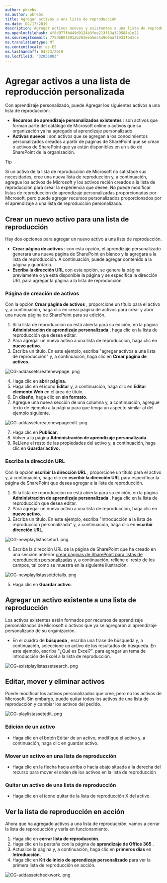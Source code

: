 ```yaml
---
author: pkrebs
ms.author: pkrebs
title: Agregar activos a una lista de reproducción
ms.date: 02/17/2019
description: Agregar activos nuevos y existentes a una lista de reproducción de aprendizaje personalizada
ms.openlocfilehash: 4f8d977fb449d9124b3fee213f13a329584b1e22
ms.sourcegitcommit: 775d6807291ab263eea5ec649d9aaf1933fb41ca
ms.translationtype: MT
ms.contentlocale: es-ES
ms.lasthandoff: 04/23/2019
ms.locfileid: "32056003"
---
```

# <a name="add-assets-to-a-custom-playlist"></a>Agregar activos a una lista de reproducción personalizada

Con aprendizaje personalizado, puede Agregar los siguientes activos a una lista de reproducción:

- **Recursos de aprendizaje personalizados existentes** : son activos que forman parte del catálogo de Microsoft online o activos que su organización ya ha agregado al aprendizaje personalizado.
- **Activos nuevos** : son activos que se agregan a los conocimientos personalizados creados a partir de páginas de SharePoint que se crean o activos de SharePoint que ya están disponibles en un sitio de SharePoint de la organización. 

> [!TIP]
> Si un activo de la lista de reproducción de Microsoft no satisface sus necesidades, cree una nueva lista de reproducción y, a continuación, agregue los activos de Microsoft y los activos recién creados a la lista de reproducción para crear la experiencia que desee. No puede modificar listas de reproducción de aprendizaje personalizadas proporcionadas por Microsoft, pero puede agregar recursos personalizados proporcionados por el aprendizaje a una lista de reproducción personalizada.   

## <a name="create-a-new-asset-for-a-playlist"></a>Crear un nuevo activo para una lista de reproducción

Hay dos opciones para agregar un nuevo activo a una lista de reproducción.

- **Crear página de activos** : con esta opción, el aprendizaje personalizado generará una nueva página de SharePoint en blanco y la agregará a la lista de reproducción. A continuación, puede agregar contenido a la página y guardarla.  
- **Escriba la dirección URL** con esta opción, se genera la página previamente o ya está disponible la página y se especifica la dirección URL para agregar la página a la lista de reproducción.

### <a name="create-asset-page"></a>Página de creación de activos 
Con la opción **Crear página de activos** , proporcione un título para el activo y, a continuación, haga clic en crear página de activos para crear y abrir una nueva página de SharePoint para su edición. 

1.  Si la lista de reproducción no está abierta para su edición, en la página **Administración de aprendizaje personalizada** , haga clic en la lista de reproducción que desea editar. 
2. Para agregar un nuevo activo a una lista de reproducción, haga clic en **nuevo activo**. 
3. Escriba un título. En este ejemplo, escriba "agregar activos a una lista de reproducción" y, a continuación, haga clic en **Crear página de activos**.

![CG-addassetcreatenewpage. png](media/cg-addassetcreatenewpage.png)

4. Haga clic en **abrir página**.
5. Haga clic en el icono **Editar** y, a continuación, haga clic en **Editar elemento Web** en el área de título.
6. En **diseño**, haga clic en **sin formato**. 
7. Agregue una nueva sección de una columna y, a continuación, agregue texto de ejemplo a la página para que tenga un aspecto similar al del ejemplo siguiente. 

![CG-addassetcreatenewpageedit. png](media/cg-addassetcreatenewpageedit.png)

7. Haga clic en **Publicar**.
8. Volver a la página **Administración de aprendizaje personalizada** . 
9. ReLlene el resto de las propiedades del activo y, a continuación, haga clic en **Guardar activo.**

### <a name="enter-the-url"></a>Escriba la dirección URL
Con la opción **escribir la dirección URL** , proporcione un título para el activo y, a continuación, haga clic en **escribir la dirección URL** para especificar la página de SharePoint que desea agregar a la lista de reproducción. 

1.  Si la lista de reproducción no está abierta para su edición, en la página **Administración de aprendizaje personalizada** , haga clic en la lista de reproducción que desea editar. 
2. Para agregar un nuevo activo a una lista de reproducción, haga clic en **nuevo activo**. 
3. Escriba un título. En este ejemplo, escriba "Introducción a la lista de reproducción personalizada" y, a continuación, haga clic en **escribir dirección URL**. 

![CG-newplaylistasseturl. png](media/cg-newplaylistasseturl.png)

4. Escriba la dirección URL de la página de SharePoint que ha creado en una sección anterior [crear páginas de SharePoint para listas de reproducción personalizadas](custom_createnewpage.md) y, a continuación, rellene el resto de los campos, tal como se muestra en la siguiente ilustración.

![CG-newplaylistassetdetails. png](media/cg-newplaylistassetdetails.png)

5. Haga clic en **Guardar activo**. 

## <a name="add-an-existing-asset-to-a-playlist"></a>Agregar un activo existente a una lista de reproducción

Los activos existentes están formados por recursos de aprendizaje personalizados de Microsoft o activos que ya se agregaron al aprendizaje personalizado de su organización. 

- En el cuadro de **búsqueda** , escriba una frase de búsqueda y, a continuación, seleccione un activo de los resultados de búsqueda. En este ejemplo, escriba "¿Qué es Excel?". para agregar un tema de introducción de Excel a la lista de reproducción.

![CG-existplaylistassetsearch. png](media/cg-existplaylistassetsearch.png)

## <a name="edit-move-and-delete-assets"></a>Editar, mover y eliminar activos
Puede modificar los activos personalizados que cree, pero no los activos de Microsoft. Sin embargo, puede quitar todos los activos de una lista de reproducción y cambiar los activos del pedido. 

![CG-playlistassetedit. png](media/cg-playlistassetedit.png)

### <a name="edit-an-asset"></a>Edición de un activo
- Haga clic en el botón Editar de un activo, modifique el activo y, a continuación, haga clic en guardar activo. 

### <a name="move-an-asset-in-a-playlist"></a>Mover un activo en una lista de reproducción
- Haga clic en la flecha hacia arriba o hacia abajo situada a la derecha del recurso para mover el orden de los activos en la lista de reproducción

### <a name="remove-an-asset-from-a-playlist"></a>Quitar un activo de una lista de reproducción
- Haga clic en el icono quitar de la lista de reproducción X del activo. 

## <a name="view-the-playlist-in-action"></a>Ver la lista de reproducción en acción
Ahora que ha agregado activos a una lista de reproducción, vamos a cerrar la lista de reproducción y verla en funcionamiento. 

1. Haga clic en **cerrar lista de reproducción**.
2. Haga clic en la pestaña con la página de **aprendizaje de Office 365** .
3. Actualice la página y, a continuación, haga clic en **primeros días** en **Introducción**.
4. Haga clic en **Kit de inicio de aprendizaje personalizado** para ver la primera lista de reproducción en acción. 

![CG-addassetcheckwork. png](media/cg-addassetcheckwork.png)